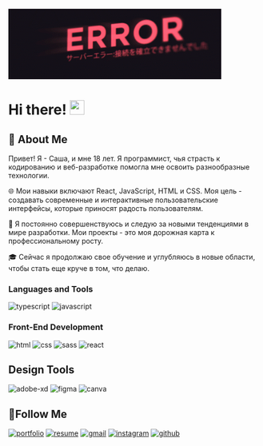 ![Header](https://github.com/Kayoshi31/Kayoshi31/blob/main/assets/76cI.gif)

# Hi there! <img src="https://media.giphy.com/media/hvRJCLFzcasrR4ia7z/giphy.gif" width="29px" height="29px">

## 🚀 About Me

Привет! Я - Саша, и мне 18 лет. Я программист, чья страсть к кодированию и веб-разработке помогла мне освоить разнообразные технологии.

🌐 Мои навыки включают React, JavaScript, HTML и CSS. Моя цель - создавать современные и интерактивные пользовательские интерфейсы, которые приносят радость пользователям.

🌟 Я постоянно совершенствуюсь и следую за новыми тенденциями в мире разработки. Мои проекты - это моя дорожная карта к профессиональному росту.

🎓 Сейчас я продолжаю свое обучение и углубляюсь в новые области, чтобы стать еще круче в том, что делаю.

### Languages and Tools

![typescript](https://img.shields.io/badge/TypeScript-3178C6?style=for-the-badge&logo=typescript&logoColor=white)
![javascript](https://img.shields.io/badge/JavaScript-323330?style=for-the-badge&logo=javascript&logoColor=F7DF1E)

### Front-End Development

![html](https://img.shields.io/badge/HTML5-E34F26?style=for-the-badge&logo=html5&logoColor=white)
![css](https://img.shields.io/badge/CSS3-1572B6?style=for-the-badge&logo=css3&logoColor=white)
![sass](https://img.shields.io/badge/SASS-CC6699?style=for-the-badge&logo=sass&logoColor=white)
![react](https://img.shields.io/badge/React-20232A?style=for-the-badge&logo=react&logoColor=61DAFB)

## Design Tools

![adobe-xd](https://img.shields.io/badge/adobe_xd-470137?style=for-the-badge&logo=adobe-xd&logoColor=white)
![figma](https://img.shields.io/badge/figma-000000?style=for-the-badge&logo=figma&logoColor=white)
![canva](https://img.shields.io/badge/canva-00C4CC?style=for-the-badge&logo=canva&logoColor=white)

## 🔗Follow Me

[![portfolio](https://img.shields.io/badge/Portfolio-5340ff?style=for-the-badge&logo=Google-chrome&logoColor=white)]()
[![resume](https://img.shields.io/badge/Resume-4285F4?style=for-the-badge&logo=read-the-docs&logoColor=white)]()
[![gmail](https://img.shields.io/badge/Gmail-D14836?style=for-the-badge&logo=Gmail&logoColor=white)](mailto:officialkayoshi@gmail.com)
[![instagram](https://img.shields.io/badge/Instagram-E4405F?style=for-the-badge&logo=instagram&logoColor=white)](https://www.instagram.com/_kayoshi_tetebonbonka_/)
[![github](https://img.shields.io/badge/GitHub-000000?style=for-the-badge&logo=GitHub&logoColor=white)](https://github.com/Kayoshi31)